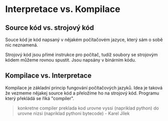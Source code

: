 # Interpretace vs. Kompilace

## Source kód vs. strojový kód

Souce kód je kód napsaný v nějakém počítačovém jazyce, který sám o sobě nic neznamená.

Strojový kód jsou přímé instrukce pro počítač, tudíž soubory se strojovým kódem můžeme rovnou spustit. Jsou napsány v binárním kódu.

## Kompilace vs. Interpretace

Kompilace je základní princip fungování počítačových jazyků.
Idea je taková že vezmeme nějakej source kód a přeložíme ho na strojový kód.
Programu který překládá se říká "compiler".

> konkretne compiler preklada kod urovne vyssi (napriklad python) do urovne nizsi (napriklad pythoni bytecode)
	- Karel Jílek
